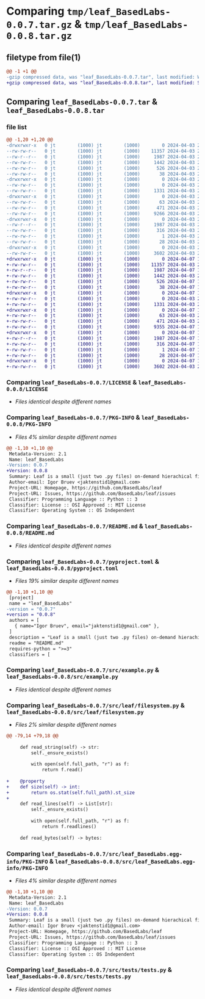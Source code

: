 # Comparing `tmp/leaf_BasedLabs-0.0.7.tar.gz` & `tmp/leaf_BasedLabs-0.0.8.tar.gz`

## filetype from file(1)

```diff
@@ -1 +1 @@
-gzip compressed data, was "leaf_BasedLabs-0.0.7.tar", last modified: Wed Apr  3 22:16:16 2024, max compression
+gzip compressed data, was "leaf_BasedLabs-0.0.8.tar", last modified: Sun Apr  7 11:29:20 2024, max compression
```

## Comparing `leaf_BasedLabs-0.0.7.tar` & `leaf_BasedLabs-0.0.8.tar`

### file list

```diff
@@ -1,20 +1,20 @@
-drwxrwxr-x   0 jt        (1000) jt        (1000)        0 2024-04-03 22:16:16.124746 leaf_BasedLabs-0.0.7/
--rw-rw-r--   0 jt        (1000) jt        (1000)    11357 2024-04-03 22:08:11.000000 leaf_BasedLabs-0.0.7/LICENSE
--rw-r--r--   0 jt        (1000) jt        (1000)     1987 2024-04-03 22:16:16.124746 leaf_BasedLabs-0.0.7/PKG-INFO
--rw-rw-r--   0 jt        (1000) jt        (1000)     1442 2024-04-03 22:08:11.000000 leaf_BasedLabs-0.0.7/README.md
--rw-rw-r--   0 jt        (1000) jt        (1000)      526 2024-04-03 22:11:05.000000 leaf_BasedLabs-0.0.7/pyproject.toml
--rw-rw-r--   0 jt        (1000) jt        (1000)       38 2024-04-03 22:16:16.124746 leaf_BasedLabs-0.0.7/setup.cfg
-drwxrwxr-x   0 jt        (1000) jt        (1000)        0 2024-04-03 22:16:16.124746 leaf_BasedLabs-0.0.7/src/
--rw-rw-r--   0 jt        (1000) jt        (1000)        0 2024-04-03 22:08:11.000000 leaf_BasedLabs-0.0.7/src/__init__.py
--rw-rw-r--   0 jt        (1000) jt        (1000)     1331 2024-04-03 22:08:11.000000 leaf_BasedLabs-0.0.7/src/example.py
-drwxrwxr-x   0 jt        (1000) jt        (1000)        0 2024-04-03 22:16:16.124746 leaf_BasedLabs-0.0.7/src/leaf/
--rw-rw-r--   0 jt        (1000) jt        (1000)       63 2024-04-03 22:08:11.000000 leaf_BasedLabs-0.0.7/src/leaf/__init__.py
--rw-rw-r--   0 jt        (1000) jt        (1000)      471 2024-04-03 22:08:11.000000 leaf_BasedLabs-0.0.7/src/leaf/exception.py
--rw-rw-r--   0 jt        (1000) jt        (1000)     9266 2024-04-03 22:08:38.000000 leaf_BasedLabs-0.0.7/src/leaf/filesystem.py
-drwxrwxr-x   0 jt        (1000) jt        (1000)        0 2024-04-03 22:16:16.124746 leaf_BasedLabs-0.0.7/src/leaf_BasedLabs.egg-info/
--rw-r--r--   0 jt        (1000) jt        (1000)     1987 2024-04-03 22:16:16.000000 leaf_BasedLabs-0.0.7/src/leaf_BasedLabs.egg-info/PKG-INFO
--rw-rw-r--   0 jt        (1000) jt        (1000)      316 2024-04-03 22:16:16.000000 leaf_BasedLabs-0.0.7/src/leaf_BasedLabs.egg-info/SOURCES.txt
--rw-rw-r--   0 jt        (1000) jt        (1000)        1 2024-04-03 22:16:16.000000 leaf_BasedLabs-0.0.7/src/leaf_BasedLabs.egg-info/dependency_links.txt
--rw-rw-r--   0 jt        (1000) jt        (1000)       28 2024-04-03 22:16:16.000000 leaf_BasedLabs-0.0.7/src/leaf_BasedLabs.egg-info/top_level.txt
-drwxrwxr-x   0 jt        (1000) jt        (1000)        0 2024-04-03 22:16:16.124746 leaf_BasedLabs-0.0.7/src/tests/
--rw-rw-r--   0 jt        (1000) jt        (1000)     3602 2024-04-03 22:08:11.000000 leaf_BasedLabs-0.0.7/src/tests/tests.py
+drwxrwxr-x   0 jt        (1000) jt        (1000)        0 2024-04-07 11:29:20.198776 leaf_BasedLabs-0.0.8/
+-rw-rw-r--   0 jt        (1000) jt        (1000)    11357 2024-04-03 22:08:11.000000 leaf_BasedLabs-0.0.8/LICENSE
+-rw-r--r--   0 jt        (1000) jt        (1000)     1987 2024-04-07 11:29:20.198776 leaf_BasedLabs-0.0.8/PKG-INFO
+-rw-rw-r--   0 jt        (1000) jt        (1000)     1442 2024-04-03 22:08:11.000000 leaf_BasedLabs-0.0.8/README.md
+-rw-rw-r--   0 jt        (1000) jt        (1000)      526 2024-04-07 11:29:15.000000 leaf_BasedLabs-0.0.8/pyproject.toml
+-rw-rw-r--   0 jt        (1000) jt        (1000)       38 2024-04-07 11:29:20.198776 leaf_BasedLabs-0.0.8/setup.cfg
+drwxrwxr-x   0 jt        (1000) jt        (1000)        0 2024-04-07 11:29:20.194776 leaf_BasedLabs-0.0.8/src/
+-rw-rw-r--   0 jt        (1000) jt        (1000)        0 2024-04-03 22:08:11.000000 leaf_BasedLabs-0.0.8/src/__init__.py
+-rw-rw-r--   0 jt        (1000) jt        (1000)     1331 2024-04-03 22:08:11.000000 leaf_BasedLabs-0.0.8/src/example.py
+drwxrwxr-x   0 jt        (1000) jt        (1000)        0 2024-04-07 11:29:20.198776 leaf_BasedLabs-0.0.8/src/leaf/
+-rw-rw-r--   0 jt        (1000) jt        (1000)       63 2024-04-03 22:08:11.000000 leaf_BasedLabs-0.0.8/src/leaf/__init__.py
+-rw-rw-r--   0 jt        (1000) jt        (1000)      471 2024-04-03 22:08:11.000000 leaf_BasedLabs-0.0.8/src/leaf/exception.py
+-rw-rw-r--   0 jt        (1000) jt        (1000)     9355 2024-04-07 11:28:44.000000 leaf_BasedLabs-0.0.8/src/leaf/filesystem.py
+drwxrwxr-x   0 jt        (1000) jt        (1000)        0 2024-04-07 11:29:20.198776 leaf_BasedLabs-0.0.8/src/leaf_BasedLabs.egg-info/
+-rw-r--r--   0 jt        (1000) jt        (1000)     1987 2024-04-07 11:29:20.000000 leaf_BasedLabs-0.0.8/src/leaf_BasedLabs.egg-info/PKG-INFO
+-rw-rw-r--   0 jt        (1000) jt        (1000)      316 2024-04-07 11:29:20.000000 leaf_BasedLabs-0.0.8/src/leaf_BasedLabs.egg-info/SOURCES.txt
+-rw-rw-r--   0 jt        (1000) jt        (1000)        1 2024-04-07 11:29:20.000000 leaf_BasedLabs-0.0.8/src/leaf_BasedLabs.egg-info/dependency_links.txt
+-rw-rw-r--   0 jt        (1000) jt        (1000)       28 2024-04-07 11:29:20.000000 leaf_BasedLabs-0.0.8/src/leaf_BasedLabs.egg-info/top_level.txt
+drwxrwxr-x   0 jt        (1000) jt        (1000)        0 2024-04-07 11:29:20.198776 leaf_BasedLabs-0.0.8/src/tests/
+-rw-rw-r--   0 jt        (1000) jt        (1000)     3602 2024-04-03 22:08:11.000000 leaf_BasedLabs-0.0.8/src/tests/tests.py
```

### Comparing `leaf_BasedLabs-0.0.7/LICENSE` & `leaf_BasedLabs-0.0.8/LICENSE`

 * *Files identical despite different names*

### Comparing `leaf_BasedLabs-0.0.7/PKG-INFO` & `leaf_BasedLabs-0.0.8/PKG-INFO`

 * *Files 4% similar despite different names*

```diff
@@ -1,10 +1,10 @@
 Metadata-Version: 2.1
 Name: leaf_BasedLabs
-Version: 0.0.7
+Version: 0.0.8
 Summary: Leaf is a small (just two .py files) on-demand hierachical filesystem database.
 Author-email: Igor Bruev <jaktenstid1@gmail.com>
 Project-URL: Homepage, https://github.com/BasedLabs/leaf
 Project-URL: Issues, https://github.com/BasedLabs/leaf/issues
 Classifier: Programming Language :: Python :: 3
 Classifier: License :: OSI Approved :: MIT License
 Classifier: Operating System :: OS Independent
```

### Comparing `leaf_BasedLabs-0.0.7/README.md` & `leaf_BasedLabs-0.0.8/README.md`

 * *Files identical despite different names*

### Comparing `leaf_BasedLabs-0.0.7/pyproject.toml` & `leaf_BasedLabs-0.0.8/pyproject.toml`

 * *Files 19% similar despite different names*

```diff
@@ -1,10 +1,10 @@
 [project]
 name = "leaf_BasedLabs"
-version = "0.0.7"
+version = "0.0.8"
 authors = [
   { name="Igor Bruev", email="jaktenstid1@gmail.com" },
 ]
 description = "Leaf is a small (just two .py files) on-demand hierachical filesystem database."
 readme = "README.md"
 requires-python = ">=3"
 classifiers = [
```

### Comparing `leaf_BasedLabs-0.0.7/src/example.py` & `leaf_BasedLabs-0.0.8/src/example.py`

 * *Files identical despite different names*

### Comparing `leaf_BasedLabs-0.0.7/src/leaf/filesystem.py` & `leaf_BasedLabs-0.0.8/src/leaf/filesystem.py`

 * *Files 2% similar despite different names*

```diff
@@ -79,14 +79,18 @@
 
     def read_string(self) -> str:
         self._ensure_exists()
 
         with open(self.full_path, "r") as f:
             return f.read()
 
+    @property
+    def size(self) -> int:
+        return os.stat(self.full_path).st_size
+
     def read_lines(self) -> List[str]:
         self._ensure_exists()
 
         with open(self.full_path, "r") as f:
             return f.readlines()
 
     def read_bytes(self) -> bytes:
```

### Comparing `leaf_BasedLabs-0.0.7/src/leaf_BasedLabs.egg-info/PKG-INFO` & `leaf_BasedLabs-0.0.8/src/leaf_BasedLabs.egg-info/PKG-INFO`

 * *Files 4% similar despite different names*

```diff
@@ -1,10 +1,10 @@
 Metadata-Version: 2.1
 Name: leaf_BasedLabs
-Version: 0.0.7
+Version: 0.0.8
 Summary: Leaf is a small (just two .py files) on-demand hierachical filesystem database.
 Author-email: Igor Bruev <jaktenstid1@gmail.com>
 Project-URL: Homepage, https://github.com/BasedLabs/leaf
 Project-URL: Issues, https://github.com/BasedLabs/leaf/issues
 Classifier: Programming Language :: Python :: 3
 Classifier: License :: OSI Approved :: MIT License
 Classifier: Operating System :: OS Independent
```

### Comparing `leaf_BasedLabs-0.0.7/src/tests/tests.py` & `leaf_BasedLabs-0.0.8/src/tests/tests.py`

 * *Files identical despite different names*

